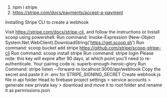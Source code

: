 1. npm i stripe
2. https://stripe.com/docs/payments/accept-a-payment

Installing Stripe CLI to create a webhook

Visit https://stripe.com/docs/stripe-cli, and follow the instructions
or
Install scoop using powershell:
Run command: Invoke-Expression (New-Object System.Net.WebClient).DownloadString('https://get.scoop.sh')
Run command: scoop bucket add stripe https://github.com/stripe/scoop-stripe-cli
Run command: scoop install stripe
Run command: stripe login
Please note: this key will expire after 90 days, at which point you'll need to re-authenticate.
Your pairing code is: superb-enough-heroic-glory
Run Command: stripe listen --forward-to localhost:3000/api/webhook
Copy the secret and paste it in .env for STRIPE_SIGNING_SECRET
Create webhook.js file in api folder
Head to firebase project settings > service accounts > generate new private key > download and move it to root folder and rename it as permissions.json
